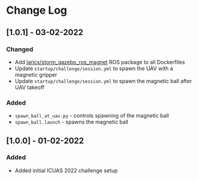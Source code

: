 
# Change Log

## [1.0.1] - 03-02-2022

### Changed
- Add [larics/storm_gazebo_ros_magnet](https://github.com/larics/storm_gazebo_ros_magnet.git) ROS package to all Dockerfiles
- Update ```startup/challenge/session.yml``` to spawn the UAV with a magnetic gripper
- Update ```startup/challenge/session.yml``` to spawn the magnetic ball after UAV takeoff

### Added
- ```spawn_ball_at_uav.py``` - controls spawning of the magnetic ball 
- ```spawn_ball.launch``` - spawns the magnetic ball

## [1.0.0] - 01-02-2022
 
### Added
   
- Added initial ICUAS 2022 challenge setup